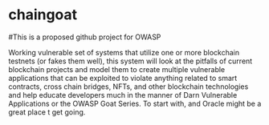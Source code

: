 # chaingoat

#This is a proposed github project for OWASP

Working vulnerable set of systems that utilize one or more blockchain testnets (or fakes them well), this system will look at the pitfalls of current blockchain projects and model them to create multiple vulnerable applications that can be exploited to violate anything related to smart contracts, cross chain bridges, NFTs, and other blockchain technologies and help educate developers much in the manner of Darn Vulnerable Applications or the OWASP Goat Series.  To start with, and Oracle might be a great place t get going.
